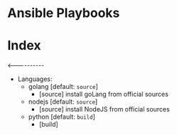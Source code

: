 # Ansible Playbooks

# Index
<----------
- Languages:
    - golang [default: `source`]
        - [source] install goLang from official sources
    - nodejs [default: `source`]
        - [source] install NodeJS from official sources
    - python [default: `build`]
        - [build] 

